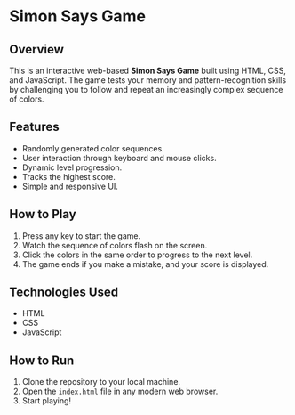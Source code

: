 # Simon Says Game  

## Overview  
This is an interactive web-based **Simon Says Game** built using HTML, CSS, and JavaScript. The game tests your memory and pattern-recognition skills by challenging you to follow and repeat an increasingly complex sequence of colors.  

## Features  
- Randomly generated color sequences.  
- User interaction through keyboard and mouse clicks.  
- Dynamic level progression.  
- Tracks the highest score.  
- Simple and responsive UI.  

## How to Play  
1. Press any key to start the game.  
2. Watch the sequence of colors flash on the screen.  
3. Click the colors in the same order to progress to the next level.  
4. The game ends if you make a mistake, and your score is displayed.  

## Technologies Used  
- HTML  
- CSS  
- JavaScript  

## How to Run  
1. Clone the repository to your local machine.  
2. Open the `index.html` file in any modern web browser.  
3. Start playing!  
